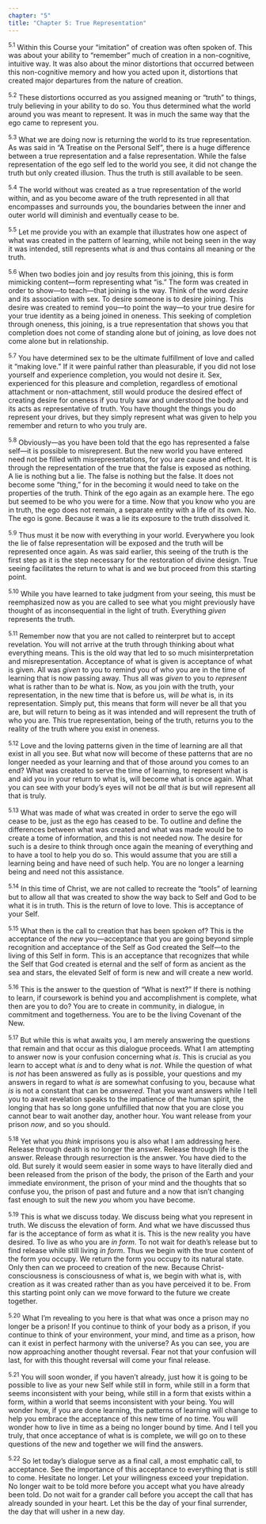 ```yaml
---
chapter: "5"
title: "Chapter 5: True Representation"
---
```


<sup>5.1</sup> Within this Course your “imitation” of creation was often
spoken of.  This was about your ability to “remember” much of creation
in a non-cognitive, intuitive way. It was also about the minor
distortions that occurred between this non-cognitive memory and how you
acted upon it, distortions that created major departures from the nature
of creation. 

<sup>5.2</sup> These distortions occurred as you assigned meaning or
“truth” to things, truly believing in your ability to do so. You thus
determined what the world around you was meant to represent. It was in
much the same way that the ego came to represent you. 

<sup>5.3</sup> What we are doing now is returning the world to its true
representation. As was said in “A Treatise on the Personal Self”, there
is a huge difference between a true representation and a false
representation. While the false representation of the ego self led to
the world you see, it did not change the truth but only created
illusion. Thus the truth is still available to be seen. 

<sup>5.4</sup> The world without was created as a true representation of
the world within, and as you become aware of the truth represented in
all that encompasses and surrounds you, the boundaries between the inner
and outer world will diminish and eventually cease to be. 

<sup>5.5</sup> Let me provide you with an example that illustrates how
one aspect of what was created in the pattern of learning, while not
being seen in the way it was intended, still represents what *is* and
thus contains all meaning or the truth. 

<sup>5.6</sup> When two bodies join and joy results from this joining,
this is form mimicking content—form representing what “is.” The form was
created in order to show—to teach—that joining is the way. Think of the
word *desire* and its association with sex. To desire someone is to
desire joining.  This desire was created to remind you—to point the
way—to your true desire for your true identity as a being joined in
oneness. This seeking of completion through oneness, this joining, is a
true representation that shows you that completion does not come of
standing alone but of joining, as love does not come alone but in
relationship. 

<sup>5.7</sup> You have determined sex to be the ultimate fulfillment of
love and called it “making love.” If it were painful rather than
pleasurable, if you did not lose yourself and experience completion, you
would not desire it.  Sex, experienced for this pleasure and completion,
regardless of emotional attachment or non-attachment, still would
produce the desired effect of creating desire for oneness if you truly
saw and understood the body and its acts as representative of truth. You
have thought the things you do represent your drives, but they simply
represent what was given to help you remember and return to who you
truly are.

<sup>5.8</sup> Obviously—as you have been told that the ego has
represented a false self—it is possible to misrepresent. But the new
world you have entered need not be filled with misrepresentations, for
you are cause and effect. It is through the representation of the true
that the false is exposed as nothing. A lie is nothing but a lie. The
false is nothing but the false. It does not become some “thing,” for in
the becoming it would need to take on the properties of the truth. Think
of the ego again as an example here. The ego but seemed to be who you
were for a time. Now that you know who you are in truth, the ego does
not remain, a separate entity with a life of its own. No. The ego is
gone. Because it was a lie its exposure to the truth dissolved it. 

<sup>5.9</sup> Thus must it be now with everything in your world.
Everywhere you look the lie of false representation will be exposed and
the truth will be represented once again. As was said earlier, this
seeing of the truth is the first step as it is the step necessary for
the restoration of divine design. True seeing facilitates the return to
what is and we but proceed from this starting point. 

<sup>5.10</sup> While you have learned to take judgment from your
seeing, this must be reemphasized now as you are called to see what you
might previously have thought of as inconsequential in the light of
truth. Everything *given* represents the truth. 

<sup>5.11</sup> Remember now that you are not called to reinterpret but
to accept revelation. You will not arrive at the truth through thinking
about what everything means. This is the old way that led to so much
misinterpretation and misrepresentation. Acceptance of what is given is
acceptance of what is given. All was *given* to you to remind you of who
you are in the time of learning that is now passing away. Thus all was
*given* to you to *represent* what is rather than to *be* what is. Now,
as you join with the truth, your representation, in the new time that is
before us, will *be* what is, in its representation. Simply put, this
means that form will never be all that you are, but will return to being
as it was intended and will represent the truth of who you are. This
true representation, being of the truth, returns you to the reality of
the truth where you exist in oneness. 

<sup>5.12</sup> Love and the loving patterns given in the time of
learning are all that exist in all you see. But what now will become of
these patterns that are no longer needed as your learning and that of
those around you comes to an end? What was created to serve the time of
learning, to represent what is and aid you in your return to what is,
will become what is once again. What you can see with your body’s eyes
will not be *all* that *is* but will represent all that is truly. 

<sup>5.13</sup> What was made of what was created in order to serve the
ego will cease to be, just as the ego has ceased to be. To outline and
define the differences between what was created and what was made would
be to create a tome of information, and this is not needed now. The
desire for such is a desire to think through once again the meaning of
everything and to have a tool to help you do so. This would assume that
you are still a learning being and have need of such help. You are no
longer a learning being and need not this assistance. 

<sup>5.14</sup> In this time of Christ, we are not called to recreate
the “tools” of learning but to allow all that was created to show the
way back to Self and God to be what it is in truth. This is the return
of love to love. This is acceptance of your Self. 

<sup>5.15</sup> What then is the call to creation that has been spoken
of? This is the acceptance of the *new* you—acceptance that you are
going beyond simple recognition and acceptance of the Self as God
created the Self—to the living of this Self in form. This is an
acceptance that recognizes that while the Self that God created is
eternal and the self of form as ancient as the sea and stars, the
elevated Self of form is new and will create a new world.

<sup>5.16</sup> This is the answer to the question of “What is next?” If
there is nothing to learn, if coursework is behind you and
accomplishment is complete, what then are you to do? You are to create
in community, in dialogue, in commitment and togetherness. You are to be
the living Covenant of the New. 

<sup>5.17</sup> But while this is what awaits you, I am merely answering
the questions that remain and that occur as this dialogue proceeds. What
I am attempting to answer now is your confusion concerning what *is*.
This is crucial as you learn to accept what *is* and to deny what is
*not*. While the question of what is *not* has been answered as fully as
is possible, your questions and my answers in regard to what *is* are
somewhat confusing to you, because what *is* is not a constant that can
be *answered*. That you want answers while I tell you to await
revelation speaks to the impatience of the human spirit, the longing
that has so long gone unfulfilled that now that you are close you cannot
bear to wait another day, another hour. You want release from your
prison *now*, and so you should. 

<sup>5.18</sup> Yet what you *think* imprisons you is also what I am
addressing here.  Release through death is no longer the answer. Release
through life is the answer. Release through resurrection is the answer.
You have died to the old. But surely it would seem easier in some ways
to have literally died and been released from the prison of the body,
the prison of the Earth and your immediate environment, the prison of
your mind and the thoughts that so confuse you, the prison of past and
future and a now that isn’t changing fast enough to suit the new *you*
whom you have become. 

<sup>5.19</sup> This is what we discuss today. We discuss being what you
represent in truth. We discuss the elevation of form. And what we have
discussed thus far is the acceptance of form as what it is. This is the
new reality you have desired. To live as who you are *in form*. To not
wait for death’s release but to find release while still living *in
form*. Thus we begin with the true content of the form you occupy. We
return the form you occupy to its natural state. Only then can we
proceed to creation of the new. Because Christ-consciousness is
consciousness of what is, we begin with what is, with creation as it was
created rather than as you have perceived it to be. From this starting
point only can we move forward to the future we create together. 

<sup>5.20</sup> What I’m revealing to you here is that what was once a
prison may no longer be a prison! If you continue to think of your body
as a prison, if you continue to think of your environment, your mind,
and time as a prison, how can it exist in perfect harmony with the
universe?  As you can see, you are now approaching another thought
reversal. Fear not that your confusion will last, for with this thought
reversal will come your final release. 

<sup>5.21</sup> You will soon wonder, if you haven’t already, just how
it is going to be possible to live as your new Self while still in form,
while still in a form that seems inconsistent with your being, while
still in a form that exists within a form, within a world that seems
inconsistent with your being. You will wonder how, if you are done
learning, the patterns of learning will change to help you embrace the
acceptance of this new time of no time. You will wonder how to live in
time as a being no longer bound by time. And I tell you truly, that once
acceptance of what is is complete, we will go on to these questions of
the new and together we will find the answers.

<sup>5.22</sup> So let today’s dialogue serve as a final call, a most
emphatic call, to acceptance. See the importance of this acceptance to
everything that is still to come. Hesitate no longer. Let your
willingness exceed your trepidation. No longer wait to be told more
before you accept what you have already been told. Do not wait for a
grander call before you accept the call that has already sounded in your
heart. Let this be the day of your final surrender, the day that will
usher in a new day.

